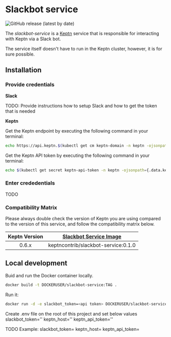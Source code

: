 # Slackbot service

![GitHub release (latest by date)](https://img.shields.io/github/v/release/keptn-contrib/slackbot-service?include_prereleases)

The *slackbot-service* is a [Keptn](https://keptn.sh) service that is responsible for interacting with Keptn via a Slack bot.

The service itself doesn't have to run in the Keptn cluster, however, it is for sure possible. 


## Installation

### Provide credentials

**Slack**

TODO: 
Provide instructions how to setup Slack and how to get the token that is needed

**Keptn**

Get the Keptn endpoint by executing the following command in your terminal:
```sh
echo https://api.keptn.$(kubectl get cm keptn-domain -n keptn -ojsonpath={.data.app_domain})
```
Get the Keptn API token by executing the following command in your terminal:
```sh
echo $(kubectl get secret keptn-api-token -n keptn -ojsonpath={.data.keptn-api-token} | base64 --decode)
```

### Enter crededentials

TODO

### Compatibility Matrix

Please always double check the version of Keptn you are using compared to the version of this service, and follow the compatibility matrix below.


| Keptn Version    | [Slackbot Service Image](https://hub.docker.com/r/keptncontrib/slackbot-service/tags) |
|:----------------:|:----------------------------------------:|
|       0.6.x      | keptncontrib/slackbot-service:0.1.0  |


## Local development

Buid and run the Docker container locally.

```sh
docker build -t DOCKERUSER/slackbot-service:TAG .
```
Run it:

```sh
docker run -d -e slackbot_token=<api token> DOCKERUSER/slackbot-service:TAG
```

Create .env file on the root of this project and set below values
slackbot_token='<slack bot token>'
keptn_host='<keptn host>'
keptn_api_token='<keptn token>'

TODO Example:
slackbot_token=
keptn_host=
keptn_api_token=